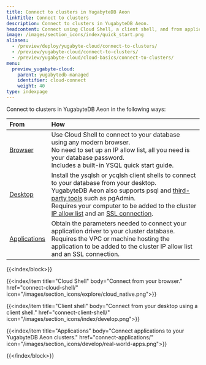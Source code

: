 ```yaml
---
title: Connect to clusters in YugabyteDB Aeon
linkTitle: Connect to clusters
description: Connect to clusters in YugabyteDB Aeon.
headcontent: Connect using Cloud Shell, a client shell, and from applications
image: /images/section_icons/index/quick_start.png
aliases:
  - /preview/deploy/yugabyte-cloud/connect-to-clusters/
  - /preview/yugabyte-cloud/connect-to-clusters/
  - /preview/yugabyte-cloud/cloud-basics/connect-to-clusters/
menu:
  preview_yugabyte-cloud:
    parent: yugabytedb-managed
    identifier: cloud-connect
    weight: 40
type: indexpage
---
```


Connect to clusters in YugabyteDB Aeon in the following ways:

| From | How |
| :--- | :--- |
| [Browser](connect-cloud-shell/) | Use Cloud Shell to connect to your database using any modern browser.<br>No need to set up an IP allow list, all you need is your database password.<br>Includes a built-in YSQL quick start guide. |
| [Desktop](connect-client-shell/) | Install the ysqlsh or ycqlsh client shells to connect to your database from your desktop.<br>YugabyteDB Aeon also supports psql and [third-party tools](../../integrations/tools/) such as pgAdmin.<br>Requires your computer to be added to the cluster [IP allow list](../cloud-secure-clusters/add-connections/) and an [SSL connection](../cloud-secure-clusters/cloud-authentication/). |
| [Applications](connect-applications/) | Obtain the parameters needed to connect your application driver to your cluster database.<br>Requires the VPC or machine hosting the application to be added to the cluster IP allow list and an SSL connection. |

{{<index/block>}}

  {{<index/item
    title="Cloud Shell"
    body="Connect from your browser."
    href="connect-cloud-shell/"
    icon="/images/section_icons/explore/cloud_native.png">}}

  {{<index/item
    title="Client shell"
    body="Connect from your desktop using a client shell."
    href="connect-client-shell/"
    icon="/images/section_icons/index/develop.png">}}

  {{<index/item
    title="Applications"
    body="Connect applications to your YugabyteDB Aeon clusters."
    href="connect-applications/"
    icon="/images/section_icons/develop/real-world-apps.png">}}

{{</index/block>}}
